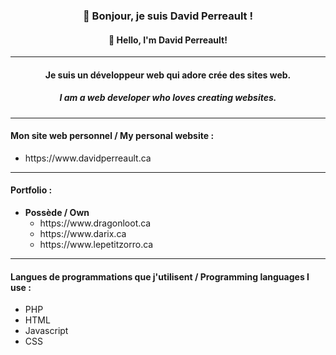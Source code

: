 <h3 align="center">🐉 Bonjour, je suis David Perreault !</h3>
<h4 align="center">🐉 Hello, I'm David Perreault!</h4>
<hr/>
<h4 align="center">Je suis un développeur web qui adore crée des sites web.</h4>
<h5 align="center">I am a web developer who loves creating websites.</h5>
<hr/>
<h4 align="left">Mon site web personnel / My personal website :</h4>
<ul align="left">
  <li>https://www.davidperreault.ca</li>
</ul>
<hr/>
<h4 align="left">Portfolio :</h4>
<ul align="left">
  <li><b>Possède / Own</b>
    <ul>
      <li>https://www.dragonloot.ca</li>
      <li>https://www.darix.ca</li>
      <li>https://www.lepetitzorro.ca</li>
    </ul>
  </li>
</ul>
<hr/>
<h4 align="left">Langues de programmations que j'utilisent / Programming languages I use :</h4>
<ul align="left">
  <li>PHP</li>
  <li>HTML</li>
  <li>Javascript</li>
  <li>CSS</li>
</ul>

<!--
**PerreaultDavid/PerreaultDavid** is a ✨ _special_ ✨ repository because its `README.md` (this file) appears on your GitHub profile.

Here are some ideas to get you started:

- 🔭 I’m currently working on ...
- 🌱 I’m currently learning ...
- 👯 I’m looking to collaborate on ...
- 🤔 I’m looking for help with ...
- 💬 Ask me about ...
- 📫 How to reach me: ...
- 😄 Pronouns: ...
- ⚡ Fun fact: ...
-->

